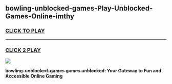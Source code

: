 
## bowling-unblocked-games-Play-Unblocked-Games-Online-imthy
<h3>
<a href="https://premium76.site?title=bowling-unblocked-games&ref=25A">CLICK TO PLAY</a></h3>
<hr>

<h3>
<a href="https://premium76.site?title=bowling-unblocked-games&ref=25A">CLICK 2 PLAY</a>
  
</h3>

<a href="https://premium76.site?title=bowling-unblocked-games&ref=25A"><img src="https://clearcache.store/games.png"></a>


**bowling-unblocked-games games unblocked: Your Gateway to Fun and Accessible Online Gaming**
